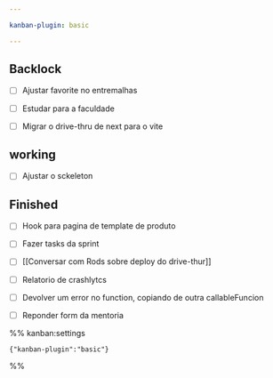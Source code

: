 ```yaml
---

kanban-plugin: basic

---
```


## Backlock

- [ ] Ajustar favorite no entremalhas
- [ ] Estudar para a faculdade
- [ ] Migrar o drive-thru de next para o vite


## working

- [ ] Ajustar o sckeleton


## Finished

- [ ] Hook para pagina de template de produto
- [ ] Fazer tasks da sprint
- [ ] [[Conversar com Rods sobre deploy do drive-thur]]
- [ ] Relatorio de crashlytcs
- [ ] Devolver um error no function, copiando de outra callableFuncion
- [ ] Reponder form da mentoria




%% kanban:settings
```
{"kanban-plugin":"basic"}
```
%%